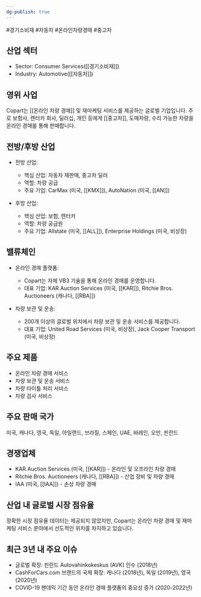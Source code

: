 ```yaml
---
dg-publish: true
---
```

#경기소비재 #자동차 #온라인차량경매 #중고차

## 산업 섹터

- Sector: Consumer Services([[경기소비재]])
- Industry: Automotive([[자동차]])

## 영위 사업

Copart는 [[온라인 차량 경매]] 및 재마케팅 서비스를 제공하는 글로벌 기업입니다. 주로 보험사, 렌터카 회사, 딜러십, 개인 등에게 [[중고차]], 도매차량, 수리 가능한 차량을 온라인 경매를 통해 판매합니다.

## 전방/후방 산업

- 전방 산업:
    
    - 핵심 산업: 자동차 재판매, 중고차 딜러
    - 역할: 차량 공급
    - 주요 기업: CarMax (미국, [[KMX]]), AutoNation (미국, [[AN]])
    
- 후방 산업:
    
    - 핵심 산업: 보험, 렌터카
    - 역할: 차량 공급원
    - 주요 기업: Allstate (미국, [[ALL]]), Enterprise Holdings (미국, 비상장)
    

## 밸류체인

- 온라인 경매 플랫폼:
    
    - Copart는 자체 VB3 기술을 통해 온라인 경매를 운영합니다.
    - 대표 기업: KAR Auction Services (미국, [[KAR]]), Ritchie Bros. Auctioneers (캐나다, [[RBA]])
    
- 차량 보관 및 운송:
    
    - 200개 이상의 글로벌 위치에서 차량 보관 및 운송 서비스를 제공합니다.
    - 대표 기업: United Road Services (미국, 비상장), Jack Cooper Transport (미국, 비상장)
    

## 주요 제품

- 온라인 차량 경매 서비스
- 차량 보관 및 운송 서비스
- 차량 타이틀 처리 서비스
- 차량 검사 서비스

## 주요 판매 국가

미국, 캐나다, 영국, 독일, 아일랜드, 브라질, 스페인, UAE, 바레인, 오만, 핀란드

## 경쟁업체

- KAR Auction Services (미국, [[KAR]]) - 온라인 및 오프라인 차량 경매
- Ritchie Bros. Auctioneers (캐나다, [[RBA]]) - 산업 장비 및 차량 경매
- IAA (미국, [[IAA]]) - 손상 차량 경매

## 산업 내 글로벌 시장 점유율

정확한 시장 점유율 데이터는 제공되지 않았지만, Copart는 온라인 차량 경매 및 재마케팅 서비스 분야에서 선도적인 위치를 차지하고 있습니다.

## 최근 3년 내 주요 이슈

- 글로벌 확장: 핀란드 Autovahinkokeskus (AVK) 인수 (2018년)
- CashForCars.com 브랜드의 국제 확장: 캐나다 (2018년), 독일 (2019년), 영국 (2020년)
- COVID-19 팬데믹 기간 동안 온라인 경매 플랫폼의 중요성 증가 (2020-2022년)